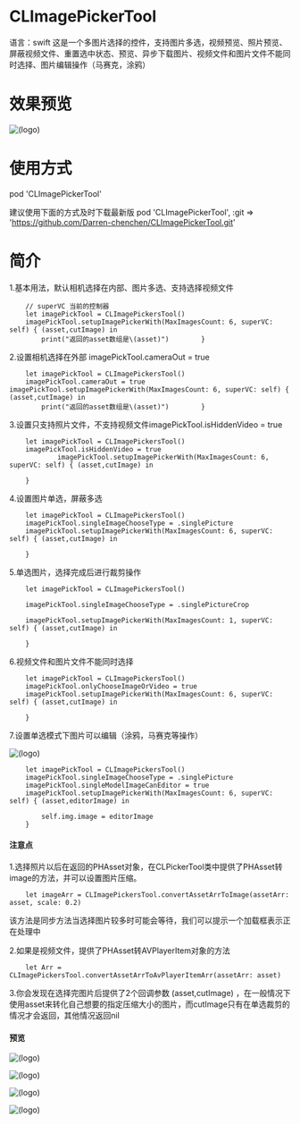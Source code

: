 # CLImagePickerTool
语言：swift   这是一个多图片选择的控件，支持图片多选，视频预览、照片预览、屏蔽视频文件、重置选中状态、预览、异步下载图片、视频文件和图片文件不能同时选择、图片编辑操作（马赛克，涂鸦）

# 效果预览
![(logo)](http://images2017.cnblogs.com/blog/818253/201708/818253-20170809115610183-1194812397.gif)


# 使用方式

pod 'CLImagePickerTool'


建议使用下面的方式及时下载最新版
pod 'CLImagePickerTool', :git => 'https://github.com/Darren-chenchen/CLImagePickerTool.git'


# 简介
1.基本用法，默认相机选择在内部、图片多选、支持选择视频文件

		// superVC 当前的控制器
		let imagePickTool = CLImagePickersTool()
		imagePickTool.setupImagePickerWith(MaxImagesCount: 6, superVC: self) { (asset,cutImage) in
            print("返回的asset数组是\(asset)")		}

2.设置相机选择在外部 imagePickTool.cameraOut = true


		let imagePickTool = CLImagePickersTool()
		imagePickTool.cameraOut = true
	imagePickTool.setupImagePickerWith(MaxImagesCount: 6, superVC: self) { (asset,cutImage) in
            print("返回的asset数组是\(asset)")		}
           
3.设置只支持照片文件，不支持视频文件imagePickTool.isHiddenVideo = true

		let imagePickTool = CLImagePickersTool()
		imagePickTool.isHiddenVideo = true
				imagePickTool.setupImagePickerWith(MaxImagesCount: 6, superVC: self) { (asset,cutImage) in
            
        }
        
4.设置图片单选，屏蔽多选
		
		let imagePickTool = CLImagePickersTool()
        imagePickTool.singleImageChooseType = .singlePicture        
        imagePickTool.setupImagePickerWith(MaxImagesCount: 6, superVC: self) { (asset,cutImage) in
            
        }
        

5.单选图片，选择完成后进行裁剪操作
		
		let imagePickTool = CLImagePickersTool()
        
        imagePickTool.singleImageChooseType = .singlePictureCrop

        imagePickTool.setupImagePickerWith(MaxImagesCount: 1, superVC: self) { (asset,cutImage) in
            
        }

6.视频文件和图片文件不能同时选择

		let imagePickTool = CLImagePickersTool()
        imagePickTool.onlyChooseImageOrVideo = true
        imagePickTool.setupImagePickerWith(MaxImagesCount: 6, superVC: self) { (asset,cutImage) in
            
        }


7.设置单选模式下图片可以编辑（涂鸦，马赛克等操作）

![(logo)](http://images2017.cnblogs.com/blog/818253/201708/818253-20170811143547726-237857813.gif)

		let imagePickTool = CLImagePickersTool()
        imagePickTool.singleImageChooseType = .singlePicture
        imagePickTool.singleModelImageCanEditor = true
        imagePickTool.setupImagePickerWith(MaxImagesCount: 6, superVC: self) { (asset,editorImage) in
            
            self.img.image = editorImage
        }

#### 注意点
1.选择照片以后在返回的PHAsset对象，在CLPickerTool类中提供了PHAsset转image的方法，并可以设置图片压缩。

		let imageArr = CLImagePickersTool.convertAssetArrToImage(assetArr: asset, scale: 0.2)

该方法是同步方法当选择图片较多时可能会等待，我们可以提示一个加载框表示正在处理中
		
2.如果是视频文件，提供了PHAsset转AVPlayerItem对象的方法
		
		let Arr = CLImagePickersTool.convertAssetArrToAvPlayerItemArr(assetArr: asset)
		
3.你会发现在选择完图片后提供了2个回调参数 (asset,cutImage)  ，在一般情况下使用asset来转化自己想要的指定压缩大小的图片，而cutImage只有在单选裁剪的情况才会返回，其他情况返回nil



#### 预览

![(logo)](http://images2017.cnblogs.com/blog/818253/201708/818253-20170811173456726-575856294.png)


![(logo)](http://images2017.cnblogs.com/blog/818253/201708/818253-20170811173503757-1358818969.png)

![(logo)](http://images2017.cnblogs.com/blog/818253/201708/818253-20170811173509945-924188710.png)

![(logo)](http://images2017.cnblogs.com/blog/818253/201708/818253-20170811173516257-1452586854.png)
